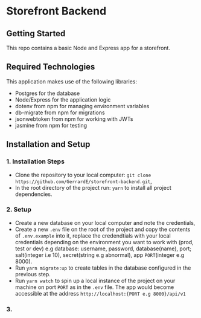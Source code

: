 # Storefront Backend

## Getting Started

This repo contains a basic Node and Express app for a storefront.

## Required Technologies
This application makes use of the following libraries:
- Postgres for the database
- Node/Express for the application logic
- dotenv from npm for managing environment variables
- db-migrate from npm for migrations
- jsonwebtoken from npm for working with JWTs
- jasmine from npm for testing

## Installation and Setup

### 1. Installation Steps

- Clone the repository to your local computer: `git clone https://github.com/GerrardE/storefront-backend.git`,
- In the root directory of the project run: `yarn` to install all project dependencies.

### 2. Setup
- Create a new database on your local computer and note the credentials,
- Create a new `.env` file on the root of the project and copy the contents of `.env.example` into it, replace the credendtials with your local credentials depending on the environment you want to work with (prod, test or dev) e.g database: username, password, database(name), port; salt(integer i.e 10), secret(string e.g abnormal), app `PORT`(integer e.g 8000).
- Run `yarn migrate:up` to create tables in the database configured in the previous step.
- Run `yarn watch` to spin up a local instance of the project on your machine on port `PORT` as in the `.env` file. The app would become accessible at the address `http://localhost:{PORT e.g 8000}/api/v1`

### 3. 


